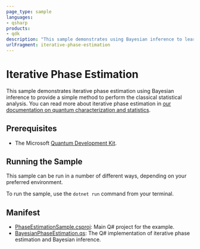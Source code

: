 ```yaml
---
page_type: sample
languages:
- qsharp
products:
- qdk
description: "This sample demonstrates using Bayesian inference to learn phases of quantum operations."
urlFragment: iterative-phase-estimation
---
```


# Iterative Phase Estimation

This sample demonstrates iterative phase estimation using Bayesian inference to provide a simple method to perform the classical statistical analysis. You can read more about iterative phase estimation in [our documentation on quantum characterization and statistics](https://docs.microsoft.com/quantum/libraries/standard/characterization#iterative-phase-estimation).

## Prerequisites

- The Microsoft [Quantum Development Kit](https://docs.microsoft.com/quantum/install-guide/).

## Running the Sample

This sample can be run in a number of different ways, depending on your preferred environment.

To run the sample, use the `dotnet run` command from your terminal.

## Manifest

- [PhaseEstimationSample.csproj](https://github.com/microsoft/Quantum/tree/master/samples/characterization/phase-estimation/PhaseEstimationSample.csproj): Main Q# project for the example.
- [BayesianPhaseEstimation.qs](https://github.com/microsoft/Quantum/tree/master/samples/characterization/phase-estimation/BayesianPhaseEstimation.qs): The Q# implementation of iterative phase estimation and Bayesian inference.
